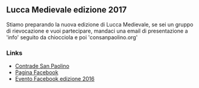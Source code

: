 ## Lucca Medievale edizione 2017

Stiamo preparando la nuova edizione di Lucca Medievale, se sei un gruppo di rievocazione e vuoi partecipare, mandaci una email di presentazione a 'info' seguito da chiocciola e poi 'consanpaolino.org'

### Links

* [Contrade San Paolino](http://consanpaolino.org)
* [Pagina Facebook](https://www.facebook.com/luccamedievale/)
* [Evento Facebook edizione 2016](https://www.facebook.com/events/1730372070582555/)
